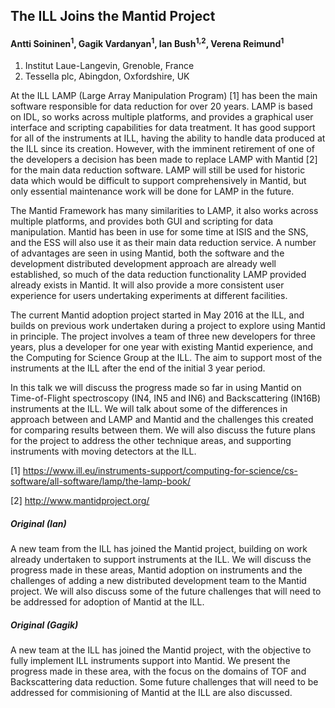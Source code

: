 ## The ILL Joins the Mantid Project

#### Antti Soininen<sup>1</sup>, Gagik Vardanyan<sup>1</sup>, Ian Bush<sup>1,2</sup>, Verena Reimund<sup>1</sup>

1. Institut Laue-Langevin, Grenoble, France
2. Tessella plc, Abingdon, Oxfordshire, UK

At the ILL LAMP (Large Array Manipulation Program) [1] has been the main software responsible for data reduction for over 20 years. LAMP is based on IDL, so works across multiple platforms, and provides a graphical user interface and scripting capabilities for data treatment. It has good support for all of the instruments at ILL, having the ability to handle data produced at the ILL since its creation. However, with the imminent retirement of one of the developers a decision has been made to replace LAMP with Mantid [2] for the main data reduction software. LAMP will still be used for historic data which would be difficult to support comprehensively in Mantid, but only essential maintenance work will be done for LAMP in the future.

The Mantid Framework has many similarities to LAMP, it also works across multiple platforms, and provides both GUI and scripting for data manipulation. Mantid has been in use for some time at ISIS and the SNS, and the ESS will also use it as their main data reduction service. A number of advantages are seen in using Mantid, both the software and the development distributed development approach are already well established, so much of the data reduction functionality LAMP provided already exists in Mantid. It will also provide a more consistent user experience for users undertaking experiments at different facilities.

The current Mantid adoption project started in May 2016 at the ILL, and builds on previous work undertaken during a project to explore using Mantid in principle. The project involves a team of three new developers for three years, plus a developer for one year with existing Mantid experience, and the Computing for Science Group at the ILL. The aim to support most of the instruments at the ILL after the end of the initial 3 year period.

In this talk we will discuss the progress made so far in using Mantid on Time-of-Flight spectroscopy (IN4, IN5 and IN6) and Backscattering (IN16B) instruments at the ILL. We will talk about some of the differences in approach between and LAMP and Mantid and the challenges this created for comparing results between them. We will also discuss the future plans for the project to address the other technique areas, and supporting instruments with moving detectors at the ILL.

[1] https://www.ill.eu/instruments-support/computing-for-science/cs-software/all-software/lamp/the-lamp-book/

[2] http://www.mantidproject.org/



##### Original (Ian)

A new team from the ILL has joined the Mantid project, building on work already undertaken to support instruments at the ILL. We will discuss the progress made in these areas, Mantid adoption on instruments and the challenges of adding a new distributed development team to the Mantid project. We will also discuss some of the future challenges that will need to be addressed for adoption of Mantid at the ILL.

##### Original (Gagik)

A new team at the ILL has joined the Mantid project, with the objective to fully implement ILL instruments support into Mantid. We present the progress made in these area, with the focus on the domains of TOF and Backscattering data reduction. Some future challenges that will need to be addressed for commisioning of Mantid at the ILL are also discussed.
